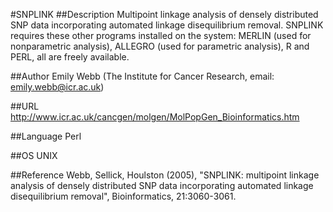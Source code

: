 #SNPLINK
##Description
Multipoint linkage analysis of densely distributed SNP data incorporating automated linkage disequilibrium removal. SNPLINK requires these other programs installed on the system: MERLIN (used for nonparametric analysis), ALLEGRO (used for parametric analysis), R and PERL, all are freely available.

##Author
Emily Webb (The Institute for Cancer Research, email: emily.webb@icr.ac.uk)

##URL
http://www.icr.ac.uk/cancgen/molgen/MolPopGen_Bioinformatics.htm

##Language
Perl

##OS
UNIX

##Reference
Webb, Sellick, Houlston (2005), "SNPLINK: multipoint linkage analysis of densely distributed SNP data incorporating automated linkage disequilibrium removal", Bioinformatics, 21:3060-3061.

